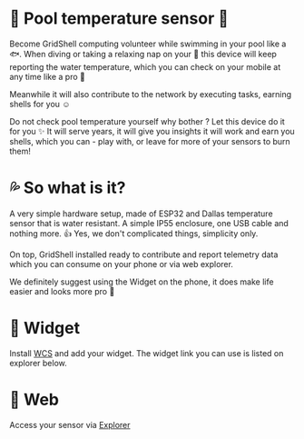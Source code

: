 # :ocean: Pool temperature sensor :whale:

Become GridShell computing volunteer while swimming in your pool like a :fish:.
When diving or taking a relaxing nap on your :doughnut: this device will keep reporting
the water temperature, which you can check on your mobile at any time like a pro :tada:

Meanwhile it will also contribute to the network by executing tasks, earning shells for you :relaxed:

Do not check pool temperature yourself why bother ? Let this device do it for you :sparkles:
It will serve years, it will give you insights it will work and earn you shells, which you can - play with,
or leave for more of your sensors to burn them!

# :sweat_drops: So what is it?

A very simple hardware setup, made of ESP32 and Dallas temperature sensor that is water resistant.
A simple IP55 enclosure, one USB cable and nothing more. :+1:
Yes, we don't complicated things, simplicity only.

On top, GridShell installed ready to contribute and report telemetry data which you can consume on your phone or via web explorer.

We definitely suggest using the Widget on the phone, it does make life easier and looks more pro :muscle:

# :shell: Widget

Install [WCS](https://wd.gt/) and add your widget.
The widget link you can use is listed on explorer below.

# :crocodile: Web

Access your sensor via [Explorer](https://explorer.gridshell.net:3000/d/ca74c27d-03f9-4f18-8017-001d013b93ce/gridshell-pool?orgId=1)



